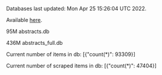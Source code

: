Databases last updated: Mon Apr 25 15:26:04 UTC 2022. 

Available [here](https://github.com/cbeauhilton/ash-db/releases).


95M	abstracts.db

436M	abstracts_full.db

Current number of items in db:
[{"count(*)": 93309}]

Current number of scraped items in db:
[{"count(*)": 47404}]
